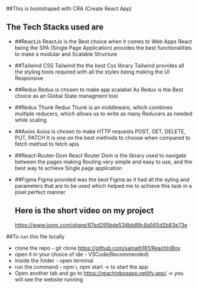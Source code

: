 ##This is bootstraped with CRA (Create React App)
## The Tech Stacks used are
- ##ReactJs
    ReactJs is the Best choice when it comes to Web Apps
    React being the SPA (Single Page Application) provides the best functionalities to make a modular and Scalable Structure
    
- ##Tailwind CSS
    Tailwind the the best Css library
    Tailwind provides all the styling tools required with all the styles being making the UI Responsive
  
- ##Redux
    Redux is chosen to make app scalabel
    As Redux is the Best choice as an Global State managment tool
  
- ##Redux Thunk
    Redux Thunk is an middleware, which combines multiple reducers, which allows us to write as many Reducers as needed while scaling
  
- ##Axios
   Axios is chosen to make HTTP requests POST, GET,  DELETE, PUT, PATCH
    It is one on the best methods to choose when compared to fetch method to fetch apis
  
- ##React-Router-Dom
   React Router Dom is the library used to navigate between the pages making Routing very simple and easy to use, and the best way to achieve Single page application
  
- ##Figma
    Figma provided was the best Figma as it had all the syling and parameters that are to be used which helped me to achieve this task in a pixel perfect manner

  ## Here is the short video on my project
  https://www.loom.com/share/67ed295bde534bb89c8a565d2b83e73e

##To run this file locally
- clone the repo - git clone https://github.com/sainath161/ReachInBox
- open it in your choice of ide - VSCode(Recommended)
- Inside the folder - open terminal
- run the command - npm i, npm start -> to start the app
- Open another tab and go to https://reachinboxapp.netlify.app/ -> you will see the website running
